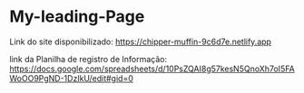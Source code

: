# My-leading-Page

Link do site disponibilizado:
https://chipper-muffin-9c6d7e.netlify.app

link da Planilha de registro de Informação:
https://docs.google.com/spreadsheets/d/10PsZQAI8g57kesN5QnoXh7oI5FAWoOO9PgND-1DzIkU/edit#gid=0
